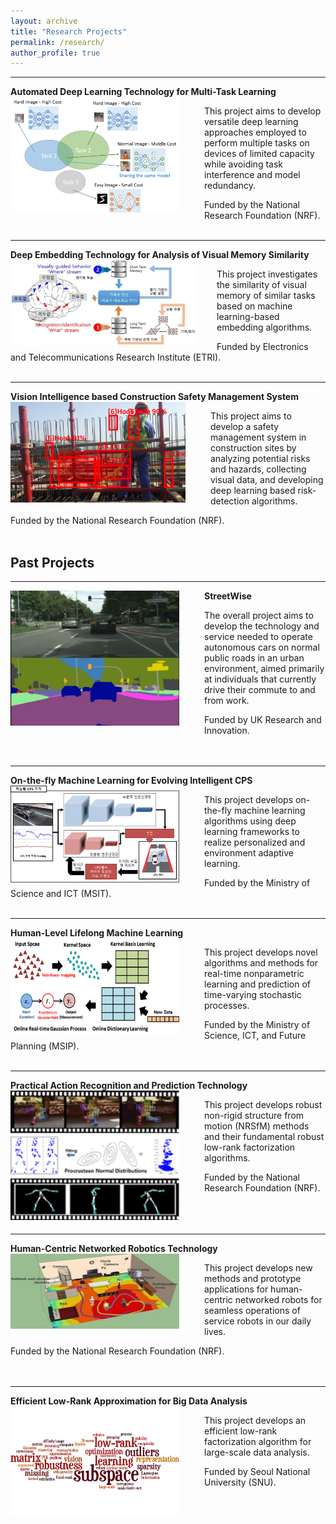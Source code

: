 ```yaml
---
layout: archive
title: "Research Projects"
permalink: /research/
author_profile: true
---
```


-----
**Automated Deep Learning Technology for Multi-Task Learning** 
<img src='/images/ADM.png' width="270" align="left" style="margin-right:40px">      
   
   This project aims to develop versatile deep learning approaches 
   employed to perform multiple tasks on devices of limited capacity 
   while avoiding task interference and model redundancy.
   
   Funded by the National Research Foundation (NRF).<br/><br/>

-----
**Deep Embedding Technology for Analysis of Visual Memory Similarity** 
<img src='/images/etri.PNG' width="300" align="left" style="margin-right:30px">    

   This project investigates the similarity of visual memory of similar tasks 
   based on machine learning-based embedding algorithms.     
   
   Funded by Electronics and Telecommunications Research Institute (ETRI).<br/><br/>

-----
**Vision Intelligence based Construction Safety Management System** 
<img src='/images/brl.PNG' width="280" align="left" style="margin-right:40px">      
   
   This project aims to develop a safety management system 
   in construction sites by analyzing potential risks and hazards, collecting visual data, 
   and developing deep learning based risk-detection algorithms.
   
   Funded by the National Research Foundation (NRF).<br/><br/>

   
## Past Projects
   
-----
**StreetWise**
<img src='/images/streetwise3.png' width="270" align="left" style="margin-right:40px">    
   
   The overall project aims to develop the technology and service needed to operate
   autonomous cars on normal public roads in an urban environment, aimed primarily
   at individuals that currently drive their commute to and from work.
   
   Funded by UK Research and Innovation.<br/><br/><br/>
  
-----
**On-the-fly Machine Learning for Evolving Intelligent CPS**
<img src='/images/otfml.png' width="270" align="left" style="margin-right:40px">       
   
   This project develops on-the-fly machine learning algorithms using deep learning
   frameworks to realize personalized and environment adaptive learning.
   
   Funded by the Ministry of Science and ICT (MSIT).<br/><br/> 
  
-----  
**Human-Level Lifelong Machine Learning** 
<img src='/images/ml2.png' width="270" align="left" style="margin-right:40px">      
   
   This project develops novel algorithms and methods for real-time nonparametric
   learning and prediction of time-varying stochastic processes.
   
   Funded by the Ministry of Science, ICT, and Future Planning (MSIP).<br/><br/>
   
-----   
**Practical Action Recognition and Prediction Technology** 
<img src='/images/nrsfm.png' width="270" align="left" style="margin-right:40px">        
   
   This project develops robust non-rigid structure from motion (NRSfM) methods and
   their fundamental robust low-rank factorization algorithms.
   
   Funded by the National Research Foundation (NRF).<br/><br/><br/><br/>
   
-----   
**Human-Centric Networked Robotics Technology** 
<img src='/images/human_centric.jpeg' width="270" height="120" align="left" style="margin-right:40px">     
   
   This project develops new methods and prototype applications for human-centric
   networked robots for seamless operations of service robots in our daily lives.
   
   Funded by the National Research Foundation (NRF).<br/><br/><br/>
    
-----   
**Efficient Low-Rank Approximation for Big Data Analysis** 
<img src='/images/bigdata.png' width="270" align="left" style="margin-right:40px">        
   
   This project develops an efficient low-rank factorization algorithm for large-scale
   data analysis.
   
   Funded by Seoul National University (SNU).
  


